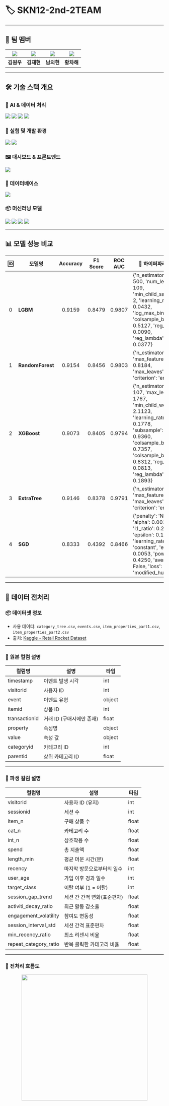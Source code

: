 # 🏷️ SKN12-2nd-2TEAM

---

## 👥 팀 멤버

| ![](https://i.pinimg.com/236x/04/9d/5b/049d5b422b254da9edb8bebe2b2a79c4.jpg) | ![](https://i.pinimg.com/236x/04/9d/5b/049d5b422b254da9edb8bebe2b2a79c4.jpg) | ![](https://i.pinimg.com/236x/04/9d/5b/049d5b422b254da9edb8bebe2b2a79c4.jpg) | ![](https://i.pinimg.com/236x/04/9d/5b/049d5b422b254da9edb8bebe2b2a79c4.jpg) |
|:--:|:--:|:--:|:--:|
| **김원우** | **김재현** | **남의헌** | **황차해** |

---

## 🛠 기술 스택 개요

### 🧠 AI & 데이터 처리
<img src="https://img.shields.io/badge/Python-3776AB?style=for-the-badge&logo=python&logoColor=white">
<img src="https://img.shields.io/badge/Pandas-150458?style=for-the-badge&logo=pandas&logoColor=white">
<img src="https://img.shields.io/badge/Numpy-013243?style=for-the-badge&logo=numpy&logoColor=white">
<img src="https://img.shields.io/badge/Scikit--Learn-F7931E?style=for-the-badge&logo=scikit-learn&logoColor=white">

### 🧪 실험 및 개발 환경
<img src="https://img.shields.io/badge/Google%20Colab-F9AB00?style=for-the-badge&logo=googlecolab&logoColor=white">
<img src="https://img.shields.io/badge/Jupyter-F37626?style=for-the-badge&logo=jupyter&logoColor=white">

### 🖼 대시보드 & 프론트엔드
<img src="https://img.shields.io/badge/Streamlit-FF4B4B?style=for-the-badge&logo=streamlit&logoColor=white">

### 💾 데이터베이스
<img src="https://img.shields.io/badge/MySQL-4479A1?style=for-the-badge&logo=mysql&logoColor=white">

### 📦 머신러닝 모델
<img src="https://img.shields.io/badge/LightGBM-3C3C3C?style=for-the-badge&logo=lightgbm&logoColor=white">
<img src="https://img.shields.io/badge/XGBoost-EC0000?style=for-the-badge&logo=xgboost&logoColor=white">
<img src="https://img.shields.io/badge/RandomForest-00B050?style=for-the-badge">
<img src="https://img.shields.io/badge/SGDClassifier-006699?style=for-the-badge">

---

## 📊 모델 성능 비교

| 🆔 | 모델명         | Accuracy | F1 Score | ROC AUC | 🔧 하이퍼파라미터 |
|:--:|----------------|:--------:|:--------:|:-------:|------------------|
| 0  | **LGBM**       | 0.9159   | 0.8479   | 0.9807  | {'n_estimators': 500, 'num_leaves': 109, 'min_child_samples': 2, 'learning_rate': 0.0432, 'log_max_bin': 9, 'colsample_bytree': 0.5127, 'reg_alpha': 0.0090, 'reg_lambda': 0.0377} |
| 1  | **RandomForest** | 0.9154 | 0.8456   | 0.9803  | {'n_estimators': 40, 'max_features': 0.8184, 'max_leaves': 2236, 'criterion': 'entropy'} |
| 2  | **XGBoost**     | 0.9073  | 0.8405   | 0.9794  | {'n_estimators': 107, 'max_leaves': 1767, 'min_child_weight': 2.1123, 'learning_rate': 0.1778, 'subsample': 0.9360, 'colsample_bylevel': 0.7357, 'colsample_bytree': 0.8312, 'reg_alpha': 0.0813, 'reg_lambda': 0.1893} |
| 3  | **ExtraTree**   | 0.9146  | 0.8378   | 0.9791  | {'n_estimators': 9, 'max_features': 1.0, 'max_leaves': 4632, 'criterion': 'entropy'} |
| 4  | **SGD**         | 0.8333  | 0.4392   | 0.8466  | {'penalty': 'None', 'alpha': 0.0015, 'l1_ratio': 0.2418, 'epsilon': 0.1, 'learning_rate': 'constant', 'eta0': 0.0053, 'power_t': 0.4250, 'average': False, 'loss': 'modified_huber'} |

---

## 📂 데이터 전처리

### 📦 데이터셋 정보  
- 사용 데이터: `category_tree.csv`, `events.csv`, `item_properties_part1.csv`, `item_properties_part2.csv`  
- 출처: [Kaggle - Retail Rocket Dataset](https://www.kaggle.com/datasets/retailrocket/ecommerce-dataset)

---

### 📄 원본 컬럼 설명

| 컬럼명       | 설명                         | 타입    |
|--------------|------------------------------|---------|
| timestamp    | 이벤트 발생 시각             | int     |
| visitorid    | 사용자 ID                    | int     |
| event        | 이벤트 유형                  | object  |
| itemid       | 상품 ID                      | int     |
| transactionid| 거래 ID (구매시에만 존재)    | float   |
| property     | 속성명                       | object  |
| value        | 속성 값                      | object  |
| categoryid   | 카테고리 ID                  | int     |
| parentid     | 상위 카테고리 ID             | float   |

---

### 🧬 파생 컬럼 설명

| 컬럼명                | 설명                             | 타입    |
|-----------------------|----------------------------------|---------|
| visitorid             | 사용자 ID (유지)                 | int     |
| sessionid             | 세션 수                          | int     |
| item_n                | 구매 상품 수                     | float   |
| cat_n                 | 카테고리 수                      | float   |
| int_n                 | 상호작용 수                      | float   |
| spend                 | 총 지출액                        | float   |
| length_min            | 평균 머문 시간(분)               | float   |
| recency               | 마지막 방문으로부터의 일수       | int     |
| user_age              | 가입 이후 경과 일수              | int     |
| target_class          | 이탈 여부 (1 = 이탈)             | int     |
| session_gap_trend     | 세션 간 간격 변화(표준편차)      | float   |
| activiti_decay_ratio  | 최근 활동 감소율                 | float   |
| engagement_volatility | 참여도 변동성                    | float   |
| session_interval_std  | 세션 간격 표준편차               | float   |
| min_recency_ratio     | 최소 리센시 비율                 | float   |
| repeat_category_ratio | 반복 클릭한 카테고리 비율        | float   |

---

### 🔁 전처리 흐름도

<p align="center">
  <img src="https://cdn.discordapp.com/attachments/1361611376614707345/1362653548663406682/image.png?ex=68032d82&is=6801dc02&hm=b50626e7f6b16c731831baaf68f5c88e43250a8c3be96cbdaa0f11900512440c&" width="400" height="400">
</p>
